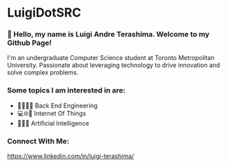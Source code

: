 # LuigiDotSRC 

### 👋 Hello, my name is Luigi Andre Terashima. Welcome to my Github Page! 

I'm an undergraduate Computer Science student at Toronto Metropolitan University. Passionate about leveraging technology to drive innovation and solve complex problems.

### Some topics I am interested in are: 
- 👨‍💻🔨📂 Back End Engineering
- 💻🌐🔗 Internet Of Things 
- 🤖🔌🧠 Artificial Intelligence 

### Connect With Me: 
https://www.linkedin.com/in/luigi-terashima/
